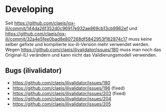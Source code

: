 # Developing
Seit https://github.com/claeis/iox-ili/commit/144da26f352d0c96917e932ae869cb13cb9962ef und https://github.com/claeis/iox-ili/commit/32a4e5fee0bad8e807268df5842953f162874c17 muss keine selber gefixte und kompilierte iox-ili-Version mehr verwendet werden. Wegen https://github.com/claeis/ilivalidator/issues/180 muss man noch das Original-ILI verändern und kann nicht das Validierungsmodell verwenden.

## Bugs (ilivalidator)
- https://github.com/claeis/ilivalidator/issues/180
- https://github.com/claeis/ilivalidator/issues/196 (fixed)
- https://github.com/claeis/ilivalidator/issues/203 (fixed)
- https://github.com/claeis/ilivalidator/issues/204
- https://github.com/claeis/ilivalidator/issues/205

